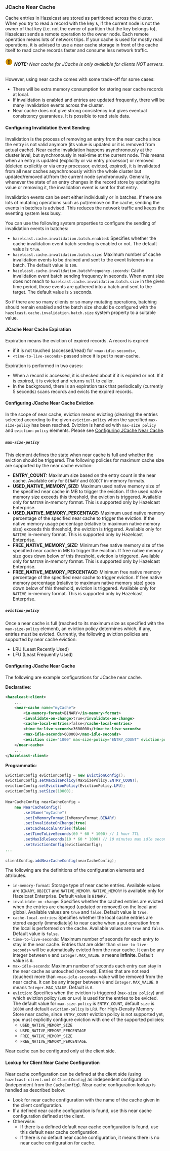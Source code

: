 ### JCache Near Cache

Cache entries in Hazelcast are stored as partitioned across the cluster. 
When you try to read a record with the key `k`, if the current node is not the owner of that key (i.e. not the owner of partition that the key belongs to), 
Hazelcast sends a remote operation to the owner node. Each remote operation means lots of network trips. 
If your cache is used for mostly read operations, it is advised to use a near cache storage in front of the cache itself to read cache records faster and consume less network traffic.
<br><br>
![image](images/NoteSmall.jpg) ***NOTE:*** *Near cache for JCache is only available for clients NOT servers.*
<br><br>

However, using near cache comes with some trade-off for some cases:

- There will be extra memory consumption for storing near cache records at local.
- If invalidation is enabled and entries are updated frequently, there will be many invalidation events across the cluster.
- Near cache does not give strong consistency but gives eventual consistency guarantees. It is possible to read stale data.

#### Configuring Invalidation Event Sending

Invalidation is the process of removing an entry from the near cache since the entry is not valid anymore (its value is updated or it is removed from actual cache). Near cache invalidation happens asynchronously at the cluster level, but synchronously in real-time at the current node. This means when an entry is updated (explicitly or via entry processor) or removed (deleted explicitly or via entry processor, evicted, expired), it is invalidated from all near caches asynchronously within the whole cluster but updated/removed at/from the current node synchronously. Generally, whenever the state of an entry changes in the record store by updating its value or removing it, the invalidation event is sent for that entry.

Invalidation events can be sent either individually or in batches. If there are lots of mutating operations such as put/remove on the cache, sending the events in batches is advised. This reduces the network traffic and keeps the eventing system less busy. 

You can use the following system properties to configure the sending of invalidation events in batches:

- `hazelcast.cache.invalidation.batch.enabled`: Specifies whether the cache invalidation event batch sending is enabled or not. The default value is `true`.
- `hazelcast.cache.invalidation.batch.size`: Maximum number of cache invalidation events to be drained and sent to the event listeners in a batch. The default value is `100`.
- `hazelcast.cache.invalidation.batchfrequency.seconds`: Cache invalidation event batch sending frequency in seconds. When event size does not reach to `hazelcast.cache.invalidation.batch.size` in the given time period, those events are gathered into a batch and sent to the target. The default value is `5` seconds.

So if there are so many clients or so many mutating operations, batching should remain enabled and the batch size should be configured with the `hazelcast.cache.invalidation.batch.size` system property to a suitable value.

#### JCache Near Cache Expiration

Expiration means the eviction of expired records. A record is expired: 
- if it is not touched (accessed/read) for `<max-idle-seconds>`,
- `<time-to-live-seconds>` passed since it is put to near-cache.

Expiration is performed in two cases:

- When a record is accessed, it is checked about if it is expired or not. If it is expired, it is evicted and returns `null` to caller.
- In the background, there is an expiration task that periodically (currently 5 seconds) scans records and evicts the expired records.

#### Configuring JCache Near Cache Eviction

In the scope of near cache, eviction means evicting (clearing) the entries selected according to the given `eviction-policy` when the specified `max-size-policy` has been reached. Eviction is handled with `max-size policy` and `eviction-policy` elements. Please see [Configuring JCache Near Cache](#configuring-jcache-near-cache).

##### `max-size-policy`

This element defines the state when near cache is full and whether the eviction should be triggered. The following policies for maximum cache size are supported by the near cache eviction:

- **ENTRY_COUNT:** Maximum size based on the entry count in the near cache. Available only for `BINARY` and `OBJECT` in-memory formats.
- **USED_NATIVE_MEMORY_SIZE:** Maximum used native memory size of the specified near cache in MB to trigger the eviction. If the used native memory size exceeds this threshold, the eviction is triggered.  Available only for `NATIVE` in-memory format. This is supported only by Hazelcast Enterprise.
- **USED_NATIVE_MEMORY_PERCENTAGE:** Maximum used native memory percentage of the specified near cache to trigger the eviction. If the native memory usage percentage (relative to maximum native memory size) exceeds this threshold, the eviction is triggered. Available only for `NATIVE` in-memory format. This is supported only by Hazelcast Enterprise.
- **FREE_NATIVE_MEMORY_SIZE:** Minimum free native memory size of the specified near cache in MB to trigger the eviction.  If free native memory size goes down below of this threshold, eviction is triggered. Available only for `NATIVE` in-memory format. This is supported only by Hazelcast Enterprise.
- **FREE_NATIVE_MEMORY_PERCENTAGE:** Minimum free native memory percentage of the specified near cache to trigger eviction. If free native memory percentage (relative to maximum native memory size) goes down below of this threshold, eviction is triggered. Available only for `NATIVE` in-memory format. This is supported only by Hazelcast Enterprise.

##### `eviction-policy` 

Once a near cache is full (reached to its maximum size as specified with the `max-size-policy` element), an eviction policy determines which, if any, entries must be evicted. Currently, the following eviction policies are supported by near cache eviction:

- LRU (Least Recently Used)
- LFU (Least Frequently Used)

#### Configuring JCache Near Cache

The following are example configurations for JCache near cache.

**Declarative**:

```xml
<hazelcast-client>
    ...
    <near-cache name="myCache">
        <in-memory-format>BINARY</in-memory-format>
        <invalidate-on-change>true</invalidate-on-change>
        <cache-local-entries>false</cache-local-entries>
        <time-to-live-seconds>3600000</time-to-live-seconds>
        <max-idle-seconds>600000</max-idle-seconds>
        <eviction size="1000" max-size-policy="ENTRY_COUNT" eviction-policy="LFU"/>
    </near-cache>
    ...
</hazelcast-client>
```

**Programmatic**:

```java
EvictionConfig evictionConfig = new EvictionConfig();
evictionConfig.setMaxSizePolicy(MaxSizePolicy.ENTRY_COUNT);
evictionConfig.setEvictionPolicy(EvictionPolicy.LFU);
evictionConfig.setSize(10000);
 
NearCacheConfig nearCacheConfig =
    new NearCacheConfig()
        .setName("myCache")
        .setInMemoryFormat(InMemoryFormat.BINARY)
        .setInvalidateOnChange(true)
        .setCacheLocalEntries(false)
        .setTimeToLiveSeconds(60 * 60 * 1000) // 1 hour TTL
        .setMaxIdleSeconds(10 * 60 * 1000) // 10 minutes max idle seconds
        .setEvictionConfig(evictionConfig); 
...

clientConfig.addNearCacheConfig(nearCacheConfig);
```

The following are the definitions of the configuration elements and attributes.

- `in-memory-format`: Storage type of near cache entries. Available values are `BINARY`, `OBJECT` and `NATIVE_MEMORY`. `NATIVE_MEMORY` is available only for Hazelcast Enterprise. Default value is `BINARY`.
- `invalidate-on-change`: Specifies whether the cached entries are evicted when the entries are changed (updated or removed) on the local and global. Available values are `true` and `false`. Default value is `true`.
- `cache-local-entries`: Specifies whether the local cache entries are stored eagerly (immediately) to near cache when a put operation from the local is performed on the cache. Available values are `true` and `false`. Default value is `false`.
- `time-to-live-seconds`: Maximum number of seconds for each entry to stay in the near cache. Entries that are older than `<time-to-live-seconds>` will be automatically evicted from the near cache. It can be any integer between `0` and `Integer.MAX_VALUE`. `0` means **infinite**. Default value is `0`.
- `max-idle-seconds`: Maximum number of seconds each entry can stay in the near cache as untouched (not-read). Entries that are not read (touched) more than `<max-idle-seconds>` value will be removed from the near cache. It can be any integer between `0` and `Integer.MAX_VALUE`. `0` means `Integer.MAX_VALUE`. Default is `0`.
- `eviction`: Specifies when the eviction is triggered (`max-size policy`) and which eviction policy (`LRU` or `LFU`) is used for the entries to be evicted. The default value for `max-size-policy` is `ENTRY_COUNT`, default `size` is `10000` and default `eviction-policy` is `LRU`. For High-Density Memory Store near cache, since `ENTRY_COUNT` eviction policy is not supported yet, you must explicitly configure eviction with one of the supported policies:
	- `USED_NATIVE_MEMORY_SIZE`
	- `USED_NATIVE_MEMORY_PERCENTAGE`
	- `FREE_NATIVE_MEMORY_SIZE`
	- `FREE_NATIVE_MEMORY_PERCENTAGE`.

Near cache can be configured only at the client side.

#### Lookup for Client Near Cache Configuration

Near cache configuration can be defined at the client side (using `hazelcast-client.xml` or `ClientConfig`) as independent configuration (independent from the `CacheConfig`). Near cache configuration lookup is handled as described below:

- Look for near cache configuration with the name of the cache given in the client configuration.
- If a defined near cache configuration is found, use this near cache configuration defined at the client.
- Otherwise: 
	- If there is a defined default near cache configuration is found, use this default near cache configuration.
	- If there is no default near cache configuration, it means there is no near cache configuration for cache.
	



